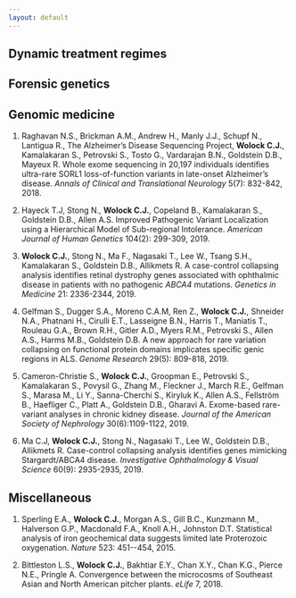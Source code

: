```yaml
---
layout: default
---
```


## Dynamic treatment regimes

## Forensic genetics

## Genomic medicine

1. Raghavan N.S., Brickman A.M., Andrew H., Manly J.J., Schupf N., Lantigua R., The Alzheimer’s Disease Sequencing Project, **Wolock C.J.**, Kamalakaran S., Petrovski S., Tosto G., Vardarajan B.N., Goldstein D.B., Mayeux R. Whole exome sequencing in 20,197 individuals identifies ultra-rare SORL1 loss-of-function variants in late-onset Alzheimer’s disease. *Annals of Clinical and Translational Neurology* 5(7): 832-842, 2018.

2. Hayeck T.J, Stong N., **Wolock C.J.**, Copeland B., Kamalakaran S., Goldstein D.B., Allen A.S. Improved Pathogenic Variant Localization using a Hierarchical Model of Sub-regional Intolerance. *American Journal of Human Genetics* 104(2): 299-309, 2019.

3. **Wolock C.J.**, Stong N., Ma F., Nagasaki T., Lee W., Tsang S.H., Kamalakaran S., Goldstein D.B., Allikmets R. A case-control collapsing analysis identifies retinal dystrophy genes associated with ophthalmic disease in patients with no pathogenic *ABCA4* mutations. *Genetics in Medicine* 21: 2336-2344, 2019. 

 4. Gelfman S., Dugger S.A., Moreno C.A.M, Ren Z., **Wolock C.J.**, Shneider N.A., Phatnani H., Cirulli E.T., Lasseigne B.N., Harris T., Maniatis T., Rouleau G.A., Brown R.H., Gitler A.D., Myers R.M., Petrovski S., Allen A.S., Harms M.B., Goldstein D.B. A new approach for rare variation collapsing on functional protein domains implicates specific genic regions in ALS. *Genome Research* 29(5): 809-818, 2019. 
   
 5. Cameron-Christie S., **Wolock C.J.**, Groopman E., Petrovski S., Kamalakaran S., Povysil G., Zhang M., Fleckner J., March R.E., Gelfman S., Marasa M., Li Y., Sanna-Cherchi S., Kiryluk K., Allen A.S., Fellström B., Haefliger C., Platt A., Goldstein D.B., Gharavi A. Exome-based rare-variant analyses in chronic kidney disease. *Journal of the American Society of Nephrology* 30(6):1109-1122, 2019.

6. Ma C.J, **Wolock C.J.**, Stong N., Nagasaki T., Lee W., Goldstein D.B., Allikmets R. Case-control collapsing analysis identifies genes mimicking Stargardt/ABCA4 disease. *Investigative Ophthalmology \& Visual Science* 60(9): 2935-2935, 2019.

## Miscellaneous

1. Sperling E.A., **Wolock C.J.**, Morgan A.S., Gill B.C., Kunzmann M., Halverson G.P., Macdonald F.A., Knoll A.H., Johnston D.T.  Statistical analysis of iron geochemical data suggests limited late Proterozoic oxygenation. *Nature* 523: 451--454, 2015.

2. Bittleston L.S., **Wolock C.J.**, Bakhtiar E.Y., Chan X.Y., Chan K.G., Pierce N.E., Pringle A. Convergence between the microcosms of Southeast Asian and North American pitcher
   plants. *eLife* 7, 2018. 

<!---
## Papers

### Theory & Methodology

1. [Variance-adaptive confidence sequences by betting](https://arxiv.org/pdf/2010.09686.pdf)\\
	I. Waudby-Smith and A. Ramdas

2. [Confidence sequences for sampling without replacement](https://arxiv.org/pdf/2006.04347.pdf)\\
	I. Waudby-Smith and A. Ramdas\\
	NeurIPS (2020)

### Applications

1. [Using Both Time Tradeoff and Discrete Choice Experiments in Valuing the EQ-5D: Impact of Model Misspecification on Value Sets](https://journals.sagepub.com/doi/full/10.1177/0272989X20924019?casa_token=t1lzCUY2vb0AAAAA%3AxQMLwfFJC5bp7jxtUbYSHpHXeIY9fzZR1vlmq7Xqx7iWKLsK5OFSJYVJHotwrxuxVCo19QCI_S1VTw)\\
	I. Waudby-Smith, A. S. Pickard, F. Xie, E. M. Pullenayegum\\
	Medical Decision Making (2020)

2. [Sentiment in nursing notes as an indicator of out-of-hospital mortality in intensive care patients](https://journals.plos.org/plosone/article?id=10.1371/journal.pone.0198687)\\
	I. Waudby-Smith, N. Tran, J. A. Dubin, J. Lee\\
	PLoS one (2018)
-->
